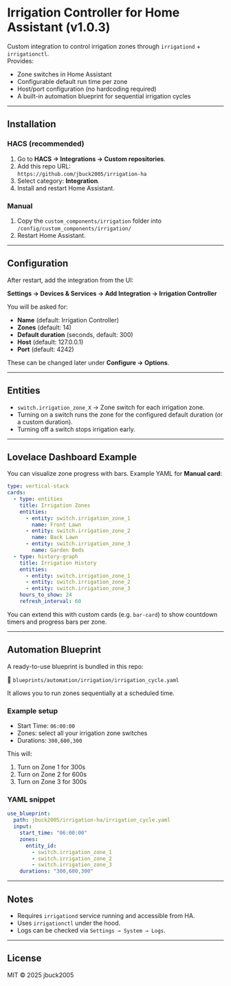 # Irrigation Controller for Home Assistant (v1.0.3)

Custom integration to control irrigation zones through `irrigationd` + `irrigationctl`.  
Provides:
- Zone switches in Home Assistant
- Configurable default run time per zone
- Host/port configuration (no hardcoding required)
- A built-in automation blueprint for sequential irrigation cycles

---

## Installation

### HACS (recommended)
1. Go to **HACS → Integrations → Custom repositories**.
2. Add this repo URL:  
   `https://github.com/jbuck2005/irrigation-ha`
3. Select category: **Integration**.
4. Install and restart Home Assistant.

### Manual
1. Copy the `custom_components/irrigation` folder into  
   `/config/custom_components/irrigation/`
2. Restart Home Assistant.

---

## Configuration

After restart, add the integration from the UI:

**Settings → Devices & Services → Add Integration → Irrigation Controller**

You will be asked for:
- **Name** (default: Irrigation Controller)
- **Zones** (default: 14)
- **Default duration** (seconds, default: 300)
- **Host** (default: 127.0.0.1)
- **Port** (default: 4242)

These can be changed later under **Configure → Options**.

---

## Entities

- `switch.irrigation_zone_X` → Zone switch for each irrigation zone.
- Turning on a switch runs the zone for the configured default duration (or a custom duration).
- Turning off a switch stops irrigation early.

---

## Lovelace Dashboard Example

You can visualize zone progress with bars. Example YAML for **Manual card**:

```yaml
type: vertical-stack
cards:
  - type: entities
    title: Irrigation Zones
    entities:
      - entity: switch.irrigation_zone_1
        name: Front Lawn
      - entity: switch.irrigation_zone_2
        name: Back Lawn
      - entity: switch.irrigation_zone_3
        name: Garden Beds
  - type: history-graph
    title: Irrigation History
    entities:
      - entity: switch.irrigation_zone_1
      - entity: switch.irrigation_zone_2
      - entity: switch.irrigation_zone_3
    hours_to_show: 24
    refresh_interval: 60
```

You can extend this with custom cards (e.g. `bar-card`) to show countdown timers
and progress bars per zone.

---

## Automation Blueprint

A ready-to-use blueprint is bundled in this repo:

📂 `blueprints/automation/irrigation/irrigation_cycle.yaml`

It allows you to run zones sequentially at a scheduled time.

### Example setup

- Start Time: `06:00:00`
- Zones: select all your irrigation zone switches
- Durations: `300,600,300`

This will:
1. Turn on Zone 1 for 300s
2. Turn on Zone 2 for 600s
3. Turn on Zone 3 for 300s

### YAML snippet

```yaml
use_blueprint:
  path: jbuck2005/irrigation-ha/irrigation_cycle.yaml
  input:
    start_time: "06:00:00"
    zones:
      entity_id:
        - switch.irrigation_zone_1
        - switch.irrigation_zone_2
        - switch.irrigation_zone_3
    durations: "300,600,300"
```

---

## Notes

- Requires `irrigationd` service running and accessible from HA.
- Uses `irrigationctl` under the hood.
- Logs can be checked via `Settings → System → Logs`.

---

## License

MIT © 2025 jbuck2005
